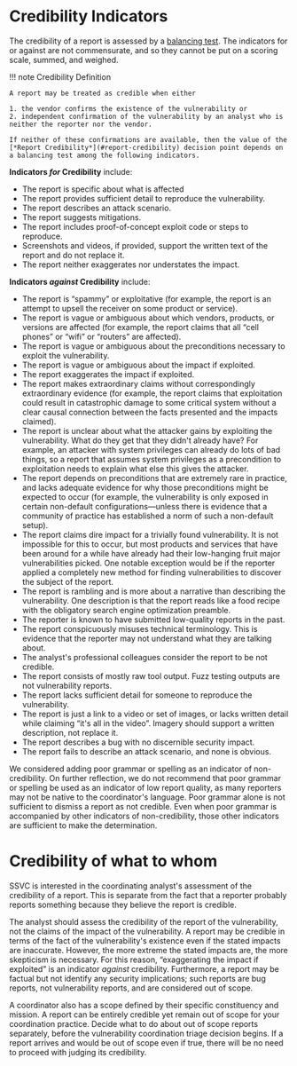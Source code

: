 # Credibility Indicators

The credibility of a report is assessed by a [balancing test](https://lsolum.typepad.com/legaltheory/2013/08/legal-theory-lexicon-balancing-tests.html).
The indicators for or against are not commensurate, and so they cannot be put on a scoring scale, summed, and weighed.

!!! note Credibility Definition

    A report may be treated as credible when either

    1. the vendor confirms the existence of the vulnerability or
    2. independent confirmation of the vulnerability by an analyst who is neither the reporter nor the vendor.

    If neither of these confirmations are available, then the value of the [*Report Credibility*](#report-credibility) decision point depends on a balancing test among the following indicators.

**Indicators *for* Credibility** include:
 
 - The report is specific about what is affected
 - The report provides sufficient detail to reproduce the vulnerability.
 - The report describes an attack scenario.
 - The report suggests mitigations.
 - The report includes proof-of-concept exploit code or steps to reproduce.
 - Screenshots and videos, if provided, support the written text of the report and do not replace it.
 - The report neither exaggerates nor understates the impact.

**Indicators *against* Credibility** include:

 - The report is “spammy” or exploitative (for example, the report is an attempt to upsell the receiver on some product or service).
 - The report is vague or ambiguous about which vendors, products, or versions are affected (for example, the report claims that all “cell phones” or “wifi” or “routers” are affected).
 - The report is vague or ambiguous about the preconditions necessary to exploit the vulnerability.
 - The report is vague or ambiguous about the impact if exploited.
 - The report exaggerates the impact if exploited.
 - The report makes extraordinary claims without correspondingly extraordinary evidence (for example, the report claims that exploitation could result in catastrophic damage to some critical system without a clear causal connection between the facts presented and the impacts claimed).
 - The report is unclear about what the attacker gains by exploiting the vulnerability. What do they get that they didn't already have? For example, an attacker with system privileges can already do lots of bad things, so a report that assumes system privileges as a precondition to exploitation needs to explain what else this gives the attacker.
 - The report depends on preconditions that are extremely rare in practice, and lacks adequate evidence for why those preconditions might be expected to occur (for example, the vulnerability is only exposed in certain non-default configurations—unless there is evidence that a community of practice has established a norm of such a non-default setup).
 - The report claims dire impact for a trivially found vulnerability. It is not impossible for this to occur, but most products and services that have been around for a while have already had their low-hanging fruit major vulnerabilities picked. One notable exception would be if the reporter applied a completely new method for finding vulnerabilities to discover the subject of the report.
 - The report is rambling and is more about a narrative than describing the vulnerability. One description is that the report reads like a food recipe with the obligatory search engine optimization preamble.
 - The reporter is known to have submitted low-quality reports in the past.
 - The report conspicuously misuses technical terminology. This is evidence that the reporter may not understand what they are talking about.
 - The analyst's professional colleagues consider the report to be not credible.
 - The report consists of mostly raw tool output. Fuzz testing outputs are not vulnerability reports.
 - The report lacks sufficient detail for someone to reproduce the vulnerability.
 - The report is just a link to a video or set of images, or lacks written detail while claiming “it's all in the video”. Imagery should support a written description, not replace it.
 - The report describes a bug with no discernible security impact.
 - The report fails to describe an attack scenario, and none is obvious.

We considered adding poor grammar or spelling as an indicator of non-credibility.
On further reflection, we do not recommend that poor grammar or spelling be used as an indicator of low report quality, as many reporters may not be native to the coordinator's language.
Poor grammar alone is not sufficient to dismiss a report as not credible.
Even when poor grammar is accompanied by other indicators of non-credibility, those other indicators are sufficient to make the determination.

# Credibility of what to whom

SSVC is interested in the coordinating analyst's assessment of the credibility of a report.
This is separate from the fact that a reporter probably reports something because they believe the report is credible.

The analyst should assess the credibility of the report of the vulnerability, not the claims of the impact of the vulnerability.
A report may be credible in terms of the fact of the vulnerability's existence even if the stated impacts are inaccurate.
However, the more extreme the stated impacts are, the more skepticism is necessary.
For this reason, “exaggerating the impact if exploited” is an indicator *against* credibility.
Furthermore, a report may be factual but not identify any security implications; such reports are bug reports, not vulnerability reports, and are considered out of scope.

A coordinator also has a scope defined by their specific constituency and mission.
A report can be entirely credible yet remain out of scope for your coordination practice.
Decide what to do about out of scope reports separately, before the vulnerability coordination triage decision begins. 
If a report arrives and would be out of scope even if true, there will be no need to proceed with judging its credibility.

